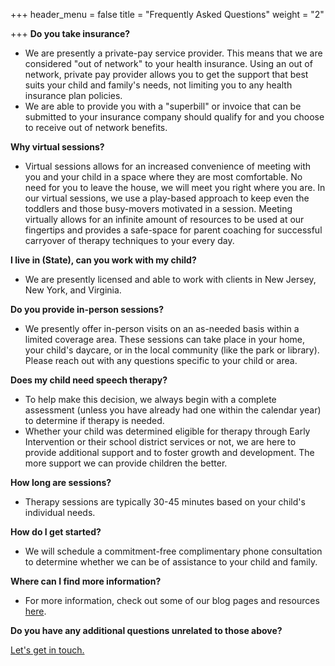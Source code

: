 +++
header_menu = false
title = "Frequently Asked Questions"
weight = "2"

+++
**Do you take insurance?**

* We  are presently a private-pay service provider. This means that we are considered "out of network" to your health insurance. Using an out of network, private pay provider allows you to get the support that best suits your child and family's needs, not limiting you to any health insurance plan policies.
* We are able to provide you with a "superbill" or invoice that can be submitted to your insurance company should qualify for and you choose to receive out of network benefits.

**Why virtual sessions?**

* Virtual sessions allows for an increased convenience of meeting with you and your child in a space where they are most comfortable. No need for you to leave the house, we will meet you right where you are. In our virtual sessions, we use a play-based approach to keep even the toddlers and those busy-movers motivated in a session.  Meeting virtually allows for an infinite amount of resources to be used at our fingertips and provides a safe-space for parent coaching for successful carryover of therapy techniques to your every day.

**I live in (State), can you work with my child?**

* We are presently licensed and able to work with clients in New Jersey, New York, and Virginia.

**Do you provide in-person sessions?**

* We presently offer in-person visits on an as-needed basis within a limited coverage area. These sessions can take place in your home, your child's daycare, or in the local community (like the park or library).  Please reach out with any questions specific to your child or area.

**Does my child need speech therapy?**

* To help make this decision, we always begin with a complete assessment (unless you have already had one within the calendar year) to determine if therapy is needed.
* Whether your child was determined eligible for therapy through Early Intervention or their school district services or not, we are here to provide additional support and to foster growth and development. The more support we can provide children the better.

**How long are sessions?**

* Therapy sessions are typically 30-45 minutes based on your child's individual needs.

**How do I get started?**

* We will schedule a commitment-free complimentary phone consultation to determine whether we can be of assistance to your child and family.

**Where can I find more information?**

* For more information, check out some of our blog pages and resources [here](/blog-pages). 

**Do you have any additional questions unrelated to those above?**

[Let's get in touch.](/#let-s-get-in-touch)